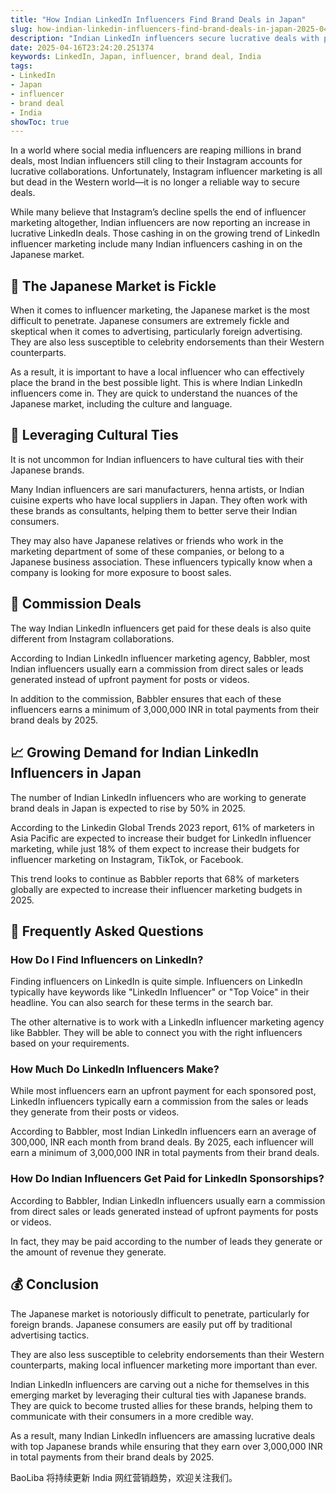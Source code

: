 ```yaml
---
title: "How Indian LinkedIn Influencers Find Brand Deals in Japan"
slug: how-indian-linkedin-influencers-find-brand-deals-in-japan-2025-04-16
description: "Indian LinkedIn influencers secure lucrative deals with prominent Japanese brands."
date: 2025-04-16T23:24:20.251374
keywords: LinkedIn, Japan, influencer, brand deal, India
tags:
- LinkedIn
- Japan
- influencer
- brand deal
- India
showToc: true
---
```


In a world where social media influencers are reaping millions in brand deals, most Indian influencers still cling to their Instagram accounts for lucrative collaborations. Unfortunately, Instagram influencer marketing is all but dead in the Western world—it is no longer a reliable way to secure deals.  

While many believe that Instagram’s decline spells the end of influencer marketing altogether, Indian influencers are now reporting an increase in lucrative LinkedIn deals. Those cashing in on the growing trend of LinkedIn influencer marketing include many Indian influencers cashing in on the Japanese market. 


## 🧠 The Japanese Market is Fickle
When it comes to influencer marketing, the Japanese market is the most difficult to penetrate. Japanese consumers are extremely fickle and skeptical when it comes to advertising, particularly foreign advertising. They are also less susceptible to celebrity endorsements than their Western counterparts. 

As a result, it is important to have a local influencer who can effectively place the brand in the best possible light. This is where Indian LinkedIn influencers come in. They are quick to understand the nuances of the Japanese market, including the culture and language. 


## 🌸 Leveraging Cultural Ties
It is not uncommon for Indian influencers to have cultural ties with their Japanese brands. 

Many Indian influencers are sari manufacturers, henna artists, or Indian cuisine experts who have local suppliers in Japan. They often work with these brands as consultants, helping them to better serve their Indian consumers. 

They may also have Japanese relatives or friends who work in the marketing department of some of these companies, or belong to a Japanese business association. These influencers typically know when a company is looking for more exposure to boost sales. 


## 💸 Commission Deals

The way Indian LinkedIn influencers get paid for these deals is also quite different from Instagram collaborations. 

According to Indian LinkedIn influencer marketing agency, Babbler, most Indian influencers usually earn a commission from direct sales or leads generated instead of upfront payment for posts or videos. 

In addition to the commission, Babbler ensures that each of these influencers earns a minimum of 3,000,000 INR in total payments from their brand deals by 2025. 


## 📈 Growing Demand for Indian LinkedIn Influencers in Japan

The number of Indian LinkedIn influencers who are working to generate brand deals in Japan is expected to rise by 50% in 2025. 

According to the Linkedin Global Trends 2023 report, 61% of marketers in Asia Pacific are expected to increase their budget for LinkedIn influencer marketing, while just 18% of them expect to increase their budgets for influencer marketing on Instagram, TikTok, or Facebook. 

This trend looks to continue as Babbler reports that 68% of marketers globally are expected to increase their influencer marketing budgets in 2025.


## 🙋 Frequently Asked Questions  

### How Do I Find Influencers on LinkedIn?

Finding influencers on LinkedIn is quite simple. Influencers on LinkedIn typically have keywords like "LinkedIn Influencer" or "Top Voice" in their headline. You can also search for these terms in the search bar. 

The other alternative is to work with a LinkedIn influencer marketing agency like Babbler. They will be able to connect you with the right influencers based on your requirements.


### How Much Do LinkedIn Influencers Make?

While most influencers earn an upfront payment for each sponsored post, LinkedIn influencers typically earn a commission from the sales or leads they generate from their posts or videos. 

According to Babbler, most Indian LinkedIn influencers earn an average of 300,000, INR each month from brand deals. By 2025, each influencer will earn a minimum of 3,000,000 INR in total payments from their brand deals.


### How Do Indian Influencers Get Paid for LinkedIn Sponsorships?

According to Babbler, Indian LinkedIn influencers usually earn a commission from direct sales or leads generated instead of upfront payments for posts or videos. 

In fact, they may be paid according to the number of leads they generate or the amount of revenue they generate. 


## 💰 Conclusion
The Japanese market is notoriously difficult to penetrate, particularly for foreign brands. Japanese consumers are easily put off by traditional advertising tactics. 

They are also less susceptible to celebrity endorsements than their Western counterparts, making local influencer marketing more important than ever. 

Indian LinkedIn influencers are carving out a niche for themselves in this emerging market by leveraging their cultural ties with Japanese brands. They are quick to become trusted allies for these brands, helping them to communicate with their consumers in a more credible way. 

As a result, many Indian LinkedIn influencers are amassing lucrative deals with top Japanese brands while ensuring that they earn over 3,000,000 INR in total payments from their brand deals by 2025. 



BaoLiba 将持续更新 India 网红营销趋势，欢迎关注我们。